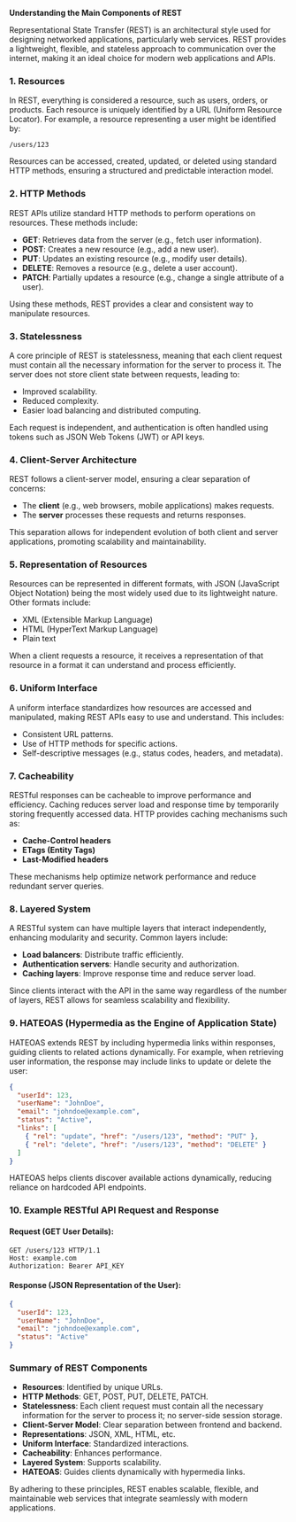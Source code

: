 **Understanding the Main Components of REST**

Representational State Transfer (REST) is an architectural style used for designing networked applications, particularly web services. REST provides a lightweight, flexible, and stateless approach to communication over the internet, making it an ideal choice for modern web applications and APIs.

### **1. Resources**
In REST, everything is considered a resource, such as users, orders, or products. Each resource is uniquely identified by a URL (Uniform Resource Locator). For example, a resource representing a user might be identified by:

```
/users/123
```

Resources can be accessed, created, updated, or deleted using standard HTTP methods, ensuring a structured and predictable interaction model.

### **2. HTTP Methods**
REST APIs utilize standard HTTP methods to perform operations on resources. These methods include:

- **GET**: Retrieves data from the server (e.g., fetch user information).
- **POST**: Creates a new resource (e.g., add a new user).
- **PUT**: Updates an existing resource (e.g., modify user details).
- **DELETE**: Removes a resource (e.g., delete a user account).
- **PATCH**: Partially updates a resource (e.g., change a single attribute of a user).

Using these methods, REST provides a clear and consistent way to manipulate resources.

### **3. Statelessness**
A core principle of REST is statelessness, meaning that each client request must contain all the necessary information for the server to process it. The server does not store client state between requests, leading to:

- Improved scalability.
- Reduced complexity.
- Easier load balancing and distributed computing.

Each request is independent, and authentication is often handled using tokens such as JSON Web Tokens (JWT) or API keys.

### **4. Client-Server Architecture**
REST follows a client-server model, ensuring a clear separation of concerns:

- The **client** (e.g., web browsers, mobile applications) makes requests.
- The **server** processes these requests and returns responses.

This separation allows for independent evolution of both client and server applications, promoting scalability and maintainability.

### **5. Representation of Resources**
Resources can be represented in different formats, with JSON (JavaScript Object Notation) being the most widely used due to its lightweight nature. Other formats include:

- XML (Extensible Markup Language)
- HTML (HyperText Markup Language)
- Plain text

When a client requests a resource, it receives a representation of that resource in a format it can understand and process efficiently.

### **6. Uniform Interface**
A uniform interface standardizes how resources are accessed and manipulated, making REST APIs easy to use and understand. This includes:

- Consistent URL patterns.
- Use of HTTP methods for specific actions.
- Self-descriptive messages (e.g., status codes, headers, and metadata).

### **7. Cacheability**
RESTful responses can be cacheable to improve performance and efficiency. Caching reduces server load and response time by temporarily storing frequently accessed data. HTTP provides caching mechanisms such as:

- **Cache-Control headers**
- **ETags (Entity Tags)**
- **Last-Modified headers**

These mechanisms help optimize network performance and reduce redundant server queries.

### **8. Layered System**
A RESTful system can have multiple layers that interact independently, enhancing modularity and security. Common layers include:

- **Load balancers**: Distribute traffic efficiently.
- **Authentication servers**: Handle security and authorization.
- **Caching layers**: Improve response time and reduce server load.

Since clients interact with the API in the same way regardless of the number of layers, REST allows for seamless scalability and flexibility.

### **9. HATEOAS (Hypermedia as the Engine of Application State)**
HATEOAS extends REST by including hypermedia links within responses, guiding clients to related actions dynamically. For example, when retrieving user information, the response may include links to update or delete the user:

```json
{
  "userId": 123,
  "userName": "JohnDoe",
  "email": "johndoe@example.com",
  "status": "Active",
  "links": [
    { "rel": "update", "href": "/users/123", "method": "PUT" },
    { "rel": "delete", "href": "/users/123", "method": "DELETE" }
  ]
}
```

HATEOAS helps clients discover available actions dynamically, reducing reliance on hardcoded API endpoints.

### **10. Example RESTful API Request and Response**
#### **Request (GET User Details):**
```
GET /users/123 HTTP/1.1
Host: example.com
Authorization: Bearer API_KEY
```

#### **Response (JSON Representation of the User):**
```json
{
  "userId": 123,
  "userName": "JohnDoe",
  "email": "johndoe@example.com",
  "status": "Active"
}
```

### **Summary of REST Components**
- **Resources**: Identified by unique URLs.
- **HTTP Methods**: GET, POST, PUT, DELETE, PATCH.
- **Statelessness**: Each client request must contain all the necessary information for the server to process it; no server-side session storage.
- **Client-Server Model**: Clear separation between frontend and backend.
- **Representations**: JSON, XML, HTML, etc.
- **Uniform Interface**: Standardized interactions.
- **Cacheability**: Enhances performance.
- **Layered System**: Supports scalability.
- **HATEOAS**: Guides clients dynamically with hypermedia links.

By adhering to these principles, REST enables scalable, flexible, and maintainable web services that integrate seamlessly with modern applications.
